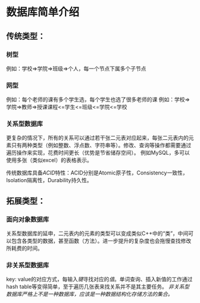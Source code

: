 # 数据库简单介绍

## 传统类型：
### 树型
例如：学校=>学院=>班级=>个人，每一个节点下属多个子节点
### 网型
例如：每个老师的课有多个学生选，每个学生也选了很多老师的课
例如：学校=>学院=>教师=>授课课程<=学生<=班级<=学院<=学校
### 关系型数据库
更复杂的情况下，所有的关系可以通过若干张二元表对应起来，每张二元表内的元素只有两种类型（例如整数、浮点数、字符串等）。修改、查询等操作都需要通过遍历操作来实现，花费时间更长（优势是节省储存空间）。
例如MySQL，多可以使用多张（类似excel）的表格表示。

传统数据库具备*ACID*特性：ACID分别是Atomic原子性，Consistency一致性，Isolation隔离性，Durability持久性。

## 拓展类型：

### 面向对象数据库
关系型数据库的延申，二元表内的元素的类型可以变成类似C++中的“类”，中间可以包含各类型的数据，甚至函数（方法）。进一步提升的复杂度也会拖慢查找修改所耗费的时间。

### 非关系型数据库
key: value的对应方式，每输入*键*寻找对应的*值*。单词查询、插入新值的工作通过hash table等变得简单，至于遍历几张表来找关系并不是其主要任务。
*非关系型数据库严格上不是一种数据库，应该是一种数据结构化存储方法的集合。*